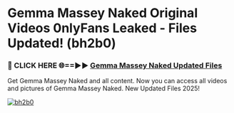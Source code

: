 # Gemma Massey Naked Original Videos 0nlyFans Leaked - Files Updated! (bh2b0)

<h3>🔴 CLICK HERE 🌐==►► <a href="https://tinyurl.com/up5wt9bj" rel="nofollow">Gemma Massey Naked Updated Files</a></h3>

Get Gemma Massey Naked and all content. Now you can access all videos and pictures of Gemma Massey Naked. New Updated Files 2025!

[![bh2b0](https://i.imgur.com/ABiUzMV.gif)](https://tinyurl.com/up5wt9bj)
